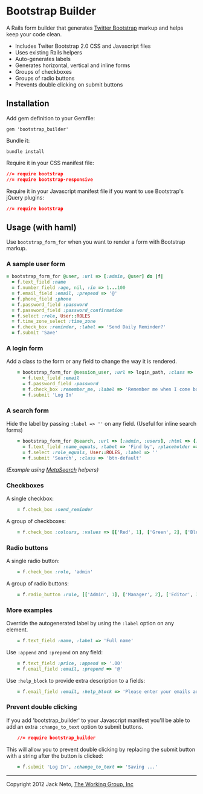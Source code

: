 # Bootstrap Builder

A Rails form builder that generates [Twitter Bootstrap](http://twitter.github.com/bootstrap) markup and helps keep your code clean.

* Includes Twiter Bootstrap 2.0 CSS and Javascript files
* Uses existing Rails helpers
* Auto-generates labels
* Generates horizontal, vertical and inline forms
* Groups of checkboxes
* Groups of radio buttons
* Prevents double clicking on submit buttons

## Installation

Add gem definition to your Gemfile:
    
    gem 'bootstrap_builder'
    
Bundle it:
    
    bundle install

Require it in your CSS manifest file:

``` css
//= require bootstrap
//= require bootstrap-responsive
```

Require it in your Javascript manifest file if you want to use Bootstrap's jQuery plugins:

``` css
//= require bootstrap
```
## Usage (with haml)

Use `bootstrap_form_for` when you want to render a form with Bootstrap markup.

### A sample user form

``` ruby
= bootstrap_form_for @user, :url => [:admin, @user] do |f|
  = f.text_field :name
  = f.number_field :age, nil, :in => 1...100
  = f.email_field :email, :prepend => '@'
  = f.phone_field :phone
  = f.password_field :password
  = f.password_field :password_confirmation
  = f.select :role, User::ROLES
  = f.time_zone_select :time_zone
  = f.check_box :reminder, :label => 'Send Daily Reminder?'
  = f.submit 'Save'
```

### A login form

Add a class to the form or any field to change the way it is rendered.

``` ruby
    = bootstrap_form_for @session_user, :url => login_path, :class => 'form-horizontal' do |f|
      = f.text_field :email
      = f.password_field :password
      = f.check_box :remember_me, :label => 'Remember me when I come back'
      = f.submit 'Log In'
```

### A search form

Hide the label by passing `:label => ''` on any field. (Useful for inline search forms)


``` ruby
    = bootstrap_form_for @search, :url => [:admin, :users], :html => {:method => :get, :class => 'form-search'} do |f|
      = f.text_field :name_equals, :label => 'Find by', :placeholder => 'Name'
      = f.select :role_equals, User::ROLES, :label => ''
      = f.submit 'Search', :class => 'btn-default'
```

*(Example using [MetaSearch](https://github.com/ernie/meta_search) helpers)*

### Checkboxes

A single checkbox:

``` ruby
    = f.check_box :send_reminder
```

A group of checkboxes:
  
``` ruby
    = f.check_box :colours, :values => [['Red', 1], ['Green', 2], ['Blue', 3]]
```

### Radio buttons

A single radio button:

``` ruby
    = f.check_box :role, 'admin'
```

A group of radio buttons:

``` ruby
    = f.radio_button :role, [['Admin', 1], ['Manager', 2], ['Editor', 3]]
```

### More examples

Override the autogenerated label by using the `:label` option on any element.

``` ruby
    = f.text_field :name, :label => 'Full name'
```

Use `:append` and `:prepend` on any field:

``` ruby
    = f.text_field :price, :append => '.00'
    = f.email_field :email, :prepend => '@'
```

Use `:help_block` to provide extra description to a fields:

``` ruby
    = f.email_field :email, :help_block => 'Please enter your emails address'
```


### Prevent double clicking

If you add 'bootstrap_builder' to your Javascript manifest you'll be able to add an extra `:change_to_text` option to submit buttons.
  
``` css
    //= require bootstrap_builder
```

This will allow you to prevent double clicking by replacing the submit button with a string after the button is clicked:

``` ruby
    = f.submit 'Log In', :change_to_text => 'Saving ...'
```


---

Copyright 2012 Jack Neto, [The Working Group, Inc](http://www.theworkinggroup.ca)

